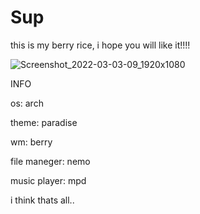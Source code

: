 # Sup
this is my berry rice, i hope you will like it!!!!


![Screenshot_2022-03-03-09_1920x1080](https://user-images.githubusercontent.com/98967930/156648448-7f98ba5e-131f-462a-8cf6-ae65e3e7b56b.png)

INFO


os: arch

theme: paradise

wm: berry

file maneger: nemo

music player: mpd

i think thats all..
